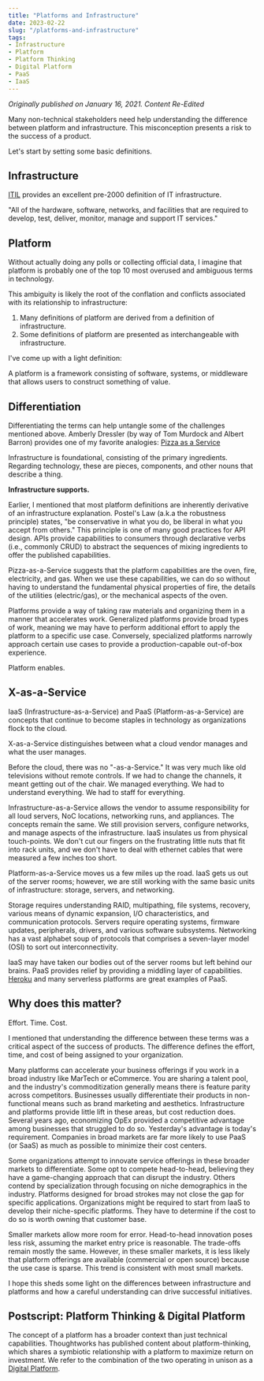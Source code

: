 ```yaml
---
title: "Platforms and Infrastructure"
date: 2023-02-22
slug: "/platforms-and-infrastructure"
tags:
- Infrastructure
- Platform
- Platform Thinking
- Digital Platform
- PaaS
- IaaS
---
```


_Originally published on January 16, 2021. Content Re-Edited_

Many non-technical stakeholders need help understanding the difference between platform and infrastructure.
This misconception presents a risk to the success of a product.

Let's start by setting some basic definitions.

## Infrastructure

[ITIL](https://www.axelos.com/certifications/itil-service-management/) provides an excellent pre-2000 definition of IT infrastructure.

"All of the hardware, software, networks, and facilities that are required to develop, 
test, deliver, monitor, manage and support IT services."



## Platform

Without actually doing any polls or collecting official data,
I imagine that platform is probably one of the top 10 most overused and ambiguous terms in technology.

This ambiguity is likely the root of the conflation and conflicts associated with its relationship to infrastructure:

1. Many definitions of platform are derived from a definition of infrastructure.
2. Some definitions of platform are presented as interchangeable with infrastructure.

I've come up with a light definition:

A platform is a framework consisting of software, systems,
or middleware that allows users to construct something of value.

## Differentiation

Differentiating the terms can help untangle some of the challenges mentioned above. 
Amberly Dressler (by way of Tom Murdock and Albert Barron) provides one of my favorite analogies: 
[Pizza as a Service](https://www.optimizely.com/sv/insights/blog/pizza-as-a-service/)

Infrastructure is foundational, consisting of the primary ingredients. 
Regarding technology, these are pieces, components, and other nouns that describe a thing.

**Infrastructure supports.**

Earlier, I mentioned that most platform definitions are inherently derivative of an infrastructure explanation.
Postel's Law (a.k.a the robustness principle) states,
"be conservative in what you do, be liberal in what you accept from others."
This principle is one of many good practices for API design.
APIs provide capabilities to consumers through declarative verbs (i.e., commonly CRUD)
to abstract the sequences of mixing ingredients to offer the published capabilities.

Pizza-as-a-Service suggests that the platform capabilities are the oven, fire, electricity, and gas.
When we use these capabilities, we can do so without having to understand the fundamental physical properties of fire,
the details of the utilities (electric/gas), or the mechanical aspects of the oven.

Platforms provide a way of taking raw materials and organizing them in a manner that accelerates work.
Generalized platforms provide broad types of work,
meaning we may have to perform additional effort to apply the platform to a specific use case.
Conversely,
specialized platforms narrowly approach certain use cases to provide a production-capable out-of-box experience.

Platform enables.

## X-as-a-Service

IaaS (Infrastructure-as-a-Service) and PaaS (Platform-as-a-Service)
are concepts that continue to become staples in technology as organizations flock to the cloud.

X-as-a-Service distinguishes between what a cloud vendor manages and what the user manages.

Before the cloud, there was no "-as-a-Service."
It was very much like old televisions without remote controls.
If we had to change the channels, it meant getting out of the chair.
We managed everything.
We had to understand everything.
We had to staff for everything.

Infrastructure-as-a-Service allows the vendor to assume responsibility for all loud servers,
NoC locations, networking runs, and appliances.
The concepts remain the same.
We still provision servers, configure networks, and manage aspects of the infrastructure.
IaaS insulates us from physical touch-points.
We don't cut our fingers on the frustrating little nuts that fit into rack units,
and we don't have to deal with ethernet cables that were measured a few inches too short.

Platform-as-a-Service moves us a few miles up the road.
IaaS gets us out of the server rooms;
however, we are still working with the same basic units of infrastructure: storage, servers, and networking.

Storage requires understanding RAID, 
multipathing, file systems, recovery, various means of dynamic expansion,
I/O characteristics, and communication protocols.
Servers require operating systems, firmware updates, peripherals, drivers, and various software subsystems.
Networking has a vast alphabet soup of protocols that comprises a seven-layer model (OSI) to sort out interconnectivity.

IaaS may have taken our bodies out of the server rooms but left behind our brains.
PaaS provides relief by providing a middling layer of capabilities.
[Heroku](https://www.heroku) and many serverless platforms are great examples of PaaS.

## Why does this matter?

Effort. Time. Cost.

I mentioned that understanding the difference between these terms was a critical aspect of the success of products.
The difference defines the effort, time, and cost of being assigned to your organization.

Many platforms can accelerate your business offerings if you work in a broad industry like MarTech or eCommerce.
You are sharing a talent pool,
and the industry's commoditization generally means there is feature parity across competitors.
Businesses usually differentiate their products in non-functional means such as brand marketing and aesthetics.
Infrastructure and platforms provide little lift in these areas, but cost reduction does.
Several years ago, economizing OpEx provided a competitive advantage among businesses that struggled to do so.
Yesterday's advantage is today's requirement.
Companies in broad markets are far more likely to use PaaS (or SaaS) as much as possible to minimize their cost centers.

Some organizations attempt to innovate service offerings in these broader markets to differentiate.
Some opt to compete head-to-head, believing they have a game-changing approach that can disrupt the industry.
Others contend by specialization through focusing on niche demographics in the industry.
Platforms designed for broad strokes may not close the gap for specific applications.
Organizations might be required to start from IaaS to develop their niche-specific platforms.
They have to determine if the cost to do so is worth owning that customer base.

Smaller markets allow more room for error.
Head-to-head innovation poses less risk, assuming the market entry price is reasonable.
The trade-offs remain mostly the same.
However, in these smaller markets,
it is less likely that platform offerings are available (commercial or open source) because the use case is sparse.
This trend is consistent with most small markets.

I hope
this sheds some light on the differences between infrastructure and platforms and how a careful understanding can drive successful initiatives.

## Postscript: Platform Thinking & Digital Platform

The concept of a platform has a broader context than just technical capabilities.
Thoughtworks has published content about platform-thinking, which shares a symbiotic relationship with a platform to
maximize return on investment.
We refer to the combination of the two
operating in unison as a [Digital Platform](https://www.thoughtworks.com/en-us/what-we-do/enterprise-modernization-platforms-cloud/empc-hub).